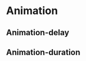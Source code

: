 <script setup>
import TokensTable from '../../src/components/tokens/TokensTable.vue';
import tokens from '@wikimedia/codex-tokens/dist/index.json';
</script>

# Animation

## Animation-delay

<TokensTable
	:tokens="tokens['animation-delay']"
	token-demo="AnimationDemo"
	css-property="animation-delay"
/>

## Animation-duration

<TokensTable
	:tokens="tokens['animation-duration']"
	token-demo="AnimationDemo"
	css-property="animation-duration"
/>
